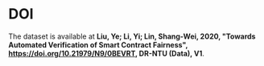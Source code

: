 # DOI

The dataset is available at __Liu, Ye; Li, Yi; Lin, Shang-Wei, 2020, "Towards Automated Verification of Smart Contract Fairness", <https://doi.org/10.21979/N9/0BEVRT>, DR-NTU (Data), V1__.
